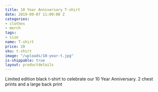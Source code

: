 ```yaml
---
title: 10 Year Anniversary T-shirt
date: 2019-09-07 11:09:00 Z
categories:
- clothes
- merch
tags:
- size
name: T-shirt
price: 20
sku: t-shirt
image: "/uploads/10-year-t.jpg"
is-shippable: true
layout: productdetails
---
```


Limited edition black t-shirt to celebrate our 10 Year Anniversary. 2 chest prints and a large back print